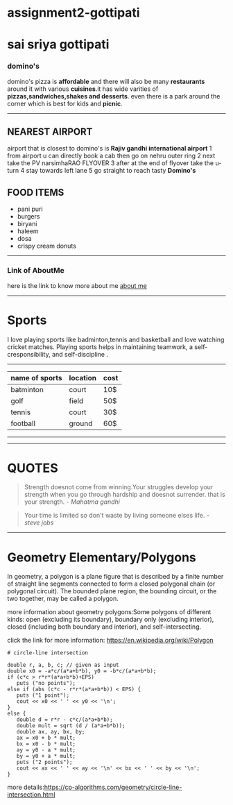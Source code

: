 # assignment2-gottipati
# sai sriya gottipati #
### domino's ###
domino's pizza is **affordable** and there will also be many **restaurants** around it with various **cuisines**.it has wide varities of **pizzas,sandwiches,shakes and desserts**. even there is a park around the corner which is best for kids and **picnic**.
***
## NEAREST AIRPORT ##
airport that is closest to domino's is **Rajiv gandhi international airport**
1 from airport u can directly book a cab then go on nehru outer ring 
2 next take the PV narsimhaRAO FLYOVER
3 after at the end of flyover take the u-turn
4 stay towards left lane
5 go straight to reach tasty **Domino's**

## FOOD ITEMS ##
* pani puri
* burgers
* biryani
* haleem
* dosa
* crispy cream donuts
***
### Link of AboutMe ###
here is the link to know more about me [about me](AboutMe.md)

***

# Sports #

I love playing sports like badminton,tennis and basketball and love watching cricket matches. Playing sports helps in maintaining teamwork, a self-cresponsibility, and self-discipline .

-------------------------------------------
|name of sports | location | cost    |
|---------------|----------|---------|
|batminton      |court     |  10$    |
|golf           |field     |  50$    |
|tennis         |court     |  30$    | 
| football      | ground   |  60$    |
--------------------------------------

------------------------------------------------------------

# QUOTES

>Strength doesnot come from winning.Your struggles develop your strength when you go through hardship and doesnot surrender. that is your strength.
*- Mahatma gandhi*

>Your time is limited so don't waste by living someone elses life. 
*- steve jobs*

------------------------------------------------------------
# Geometry  Elementary/Polygons  

In geometry, a polygon is a plane figure that is described by a finite number of straight line segments connected to form a closed polygonal chain (or polygonal circuit). The bounded plane region, the bounding circuit, or the two together, may be called a polygon.

more information about geometry polygons:Some polygons of different kinds: open (excluding its boundary), boundary only (excluding interior), closed (including both boundary and interior), and self-intersecting.
 
 click the link for more information: <https://en.wikipedia.org/wiki/Polygon>

 ```
# circle-line intersection

 double r, a, b, c; // given as input
double x0 = -a*c/(a*a+b*b), y0 = -b*c/(a*a+b*b);
if (c*c > r*r*(a*a+b*b)+EPS)
    puts ("no points");
else if (abs (c*c - r*r*(a*a+b*b)) < EPS) {
    puts ("1 point");
    cout << x0 << ' ' << y0 << '\n';
}
else {
    double d = r*r - c*c/(a*a+b*b);
    double mult = sqrt (d / (a*a+b*b));
    double ax, ay, bx, by;
    ax = x0 + b * mult;
    bx = x0 - b * mult;
    ay = y0 - a * mult;
    by = y0 + a * mult;
    puts ("2 points");
    cout << ax << ' ' << ay << '\n' << bx << ' ' << by << '\n';
}
```

more details:https://cp-algorithms.com/geometry/circle-line-intersection.html